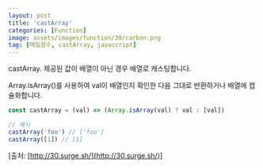 ```yaml
---
layout: post
title: 'castArray'
categories: [Function]
image: assets/images/function/30/carbon.png
tag: [매일함수, castArray, javascript]
---
```


castArray. 제공된 값이 배열이 아닌 경우 배열로 캐스팅합니다.

Array.isArray()를 사용하여 val이 배열인지 확인한 다음 그대로 반환하거나 배열에 캡슐화합니다.

```javascript
const castArray = (val) => (Array.isArray(val) ? val : [val])

// 예시
castArray('foo') // ['foo']
castArray([1]) // [1]
```

[출처: [http://30.surge.sh/](http://30.surge.sh/)]
